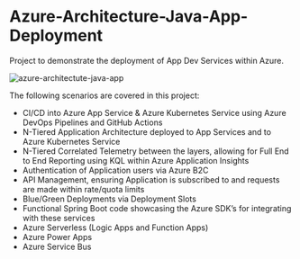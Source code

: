 # Azure-Architecture-Java-App-Deployment
Project to demonstrate the deployment of App Dev Services within Azure.

![azure-architectute-java-app](https://i.postimg.cc/zvJ9K2KN/azure-architectute-java-app.png)

The following scenarios are covered in this project:
- CI/CD into Azure App Service & Azure Kubernetes Service using Azure DevOps Pipelines and GitHub Actions
- N-Tiered Application Architecture deployed to App Services and to Azure Kubernetes Service
- N-Tiered Correlated Telemetry between the layers, allowing for Full End to End Reporting using KQL within Azure Application Insights
- Authentication of Application users via Azure B2C
- API Management, ensuring Application is subscribed to and requests are made within rate/quota limits
- Blue/Green Deployments via Deployment Slots
- Functional Spring Boot code showcasing the Azure SDK’s for integrating with these services
- Azure Serverless (Logic Apps and Function Apps)
- Azure Power Apps
- Azure Service Bus
